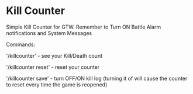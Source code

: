 # Kill Counter
Simple Kill Counter for GTW. Remember to Turn ON Battle Alarm notifications and System Messages

Commands:

'/killcounter' - see your Kill/Death count

'/killcounter reset' - reset your counter

'/killcounter save' - turn OFF/ON kill log (turning it of will cause the counter to reset every time the game is reopened)
